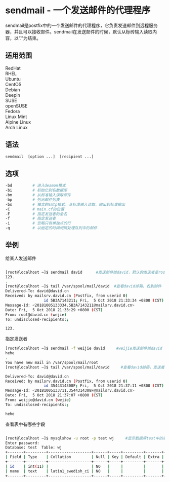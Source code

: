 # sendmail - 一个发送邮件的代理程序

sendmail是postfix中的一个发送邮件的代理程序，它负责发送邮件到远程服务器，并且可以接收邮件。sendmail在发送邮件的时候，默认从标砖输入读取内容，以“.”为结束。

## 适用范围

<!-- <div class="svg linux">Linux</div> -->
<div class="svg redhat">RedHat</div>
<div class="svg rhel">RHEL</div>
<div class="svg ubuntu">Ubuntu</div>
<div class="svg centos">CentOS</div>
<div class="svg debian">Debian</div>
<div class="svg deepin">Deepin</div>
<div class="svg suse">SUSE</div>
<div class="svg opensuse">openSUSE</div>
<div class="svg fedora">Fedora</div>
<div class="svg linuxmint">Linux Mint</div>
<!-- <div class="svg mxlinux">MX Linux</div> -->
<div class="svg alpinelinux">Alpine Linux</div>
<div class="svg archlinux">Arch Linux</div>

## 语法

``` bash
sendmail  [option ...]  [recipient ...]
```

## 选项

``` bash
-bd         # 进入deamon模式
-bi         # 初始化别名数据库
-bm         # 从标准输入读取邮件
-bp         # 列出邮件列表
-bs         # 独立的smtp模式，从标准输入读取，输出到标准输出
-C          # main.cf的位置
-F          # 指定发送者的全名
-f          # 指定发送者
-i          # 忽略只有单独点的行
-q          # 以给定的时间间隔处理队列中的邮件
```
## 举例
给某人发送邮件
``` bash

[root@localhost ~]$ sendmail david      #发送邮件给david，默认的发送者是root
123.
.
[root@localhost ~]$ tail /var/spool/mail/david  #查看david邮箱，收到邮件
Delivered-To: david@david.cn
Received: by mailsrv.david.cn (Postfix, from userid 0)
                 id 5B3A7143211; Fri,  5 Oct 2018 21:33:34 +0800 (CST)
Message-Id: <20181005133334.5B3A7143211@mailsrv.david.cn>
Date: Fri,  5 Oct 2018 21:33:29 +0800 (CST)
From: root@david.cn (wejie)
To: undisclosed-recipients:; 

123.
```
指定发送者
``` bash
[root@localhost ~]$ sendmail -f weijie david     #weijie发送邮件给david
hehe
.
You have new mail in /var/spool/mail/root
[root@localhost ~]$ tail /var/spool/mail/david     #查看david邮箱，发送者是魏杰 

Delivered-To: david@david.cn
Received: by mailsrv.david.cn (Postfix, from userid 0)
                 id 3544314308F; Fri,  5 Oct 2018 21:37:11 +0800 (CST)
Message-Id: <20181005133711.3544314308F@mailsrv.david.cn>
Date: Fri,  5 Oct 2018 21:37:07 +0800 (CST)
From: weijie@david.cn (wejie)
To: undisclosed-recipients:; 

hehe
```
查看表中有哪些字段
``` bash

[root@localhost ~]$ mysqlshow -u root -p test wj     #显示数据库test中的表wj的信息
Enter password:
Database: test  Table: wj
+-------+---------+-------------------+------+-----+---------+-------+---------------------------------+---------+
| Field | Type    | Collation         | Null | Key | Default | Extra | Privileges                      | Comment |
+-------+---------+-------------------+------+-----+---------+-------+---------------------------------+---------+
| id    | int(11) |                   | NO   |     |         |       | select,insert,update,references |         |
| name  | text    | latin1_swedish_ci | NO   |     |         |       | select,insert,update,references |         |
+-------+---------+-------------------+------+-----+---------+-------+---------------------------------+---------+
```

